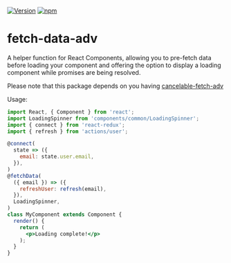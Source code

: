 [![Version](http://img.shields.io/npm/v/fetch-data-adv.svg)](https://www.npmjs.org/package/fetch-data-adv)
[![npm](https://img.shields.io/npm/dt/fetch-data-adv.svg)](Downloads)

# fetch-data-adv

A helper function for React Components, allowing you to pre-fetch data before loading your component and offering the option to display a loading component while promises are being resolved.

Please note that this package depends on you having [cancelable-fetch-adv](https://www.npmjs.com/package/cancelable-fetch-adv)

Usage:

```jsx
import React, { Component } from 'react';
import LoadingSpinner from 'components/common/LoadingSpinner';
import { connect } from 'react-redux';
import { refresh } from 'actions/user';

@connect(
  state => ({
    email: state.user.email,
  }),
)
@fetchData(
  ({ email }) => ({
    refreshUser: refresh(email),
  }),
  LoadingSpinner,
)
class MyComponent extends Component {
  render() {
    return (
      <p>Loading complete!</p>
    );
  }
}
```
